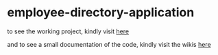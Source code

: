 # employee-directory-application

to see the working project, kindly visit [here](https://employee-directory-app-leb.herokuapp.com/)

and to see a small documentation of the code, kindly visit the wikis [here](https://github.com/technolaaji/employee-directory-application/wiki)
